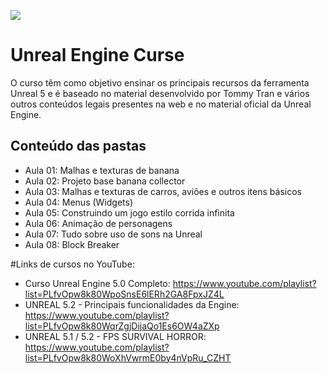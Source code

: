 ![](https://github.com/dfilitto/UnrealEngineCurse/blob/main/UNREAL%205.2%20%20CURSO%20COMPLETO.jpg)
# Unreal Engine Curse

O curso têm como objetivo ensinar os principais recursos da ferramenta Unreal 5 e é baseado no material desenvolvido por Tommy Tran e vários outros conteúdos legais presentes na web e no material oficial da Unreal Engine.

## Conteúdo das pastas
- Aula 01: Malhas e texturas de banana
- Aula 02: Projeto base banana collector 
- Aula 03: Malhas e texturas de carros, aviões e outros itens básicos
- Aula 04: Menus (Widgets)
- Aula 05: Construindo um jogo estilo corrida infinita
- Aula 06: Animação de personagens
- Aula 07: Tudo sobre uso de sons na Unreal
- Aula 08: Block Breaker 

#Links de cursos no YouTube:
- Curso Unreal Engine 5.0 Completo: https://www.youtube.com/playlist?list=PLfvOpw8k80WpoSnsE6lERh2GA8FpxJZ4L
- UNREAL 5.2 - Principais funcionalidades da Engine: https://www.youtube.com/playlist?list=PLfvOpw8k80WqrZgjDijaQo1Es6OW4aZXp
- UNREAL 5.1 / 5.2 - FPS SURVIVAL HORROR: https://www.youtube.com/playlist?list=PLfvOpw8k80WoXhVwrmE0by4nVpRu_CZHT
